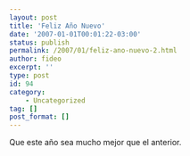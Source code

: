 ```yaml
---
layout: post
title: 'Feliz Año Nuevo'
date: '2007-01-01T00:01:22-03:00'
status: publish
permalink: /2007/01/feliz-ano-nuevo-2.html
author: fideo
excerpt: ''
type: post
id: 94
category:
    - Uncategorized
tag: []
post_format: []
---
```

Que este año sea mucho mejor que el anterior.
